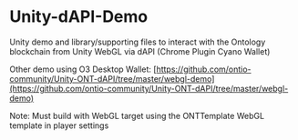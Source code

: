 # Unity-dAPI-Demo
Unity demo and library/supporting files to interact with the Ontology blockchain from Unity WebGL via dAPI (Chrome Plugin Cyano Wallet)

Other demo using O3 Desktop Wallet: [https://github.com/ontio-community/Unity-ONT-dAPI/tree/master/webgl-demo](https://github.com/ontio-community/Unity-ONT-dAPI/tree/master/webgl-demo)



Note: Must build with WebGL target using the ONTTemplate WebGL template in player settings 
